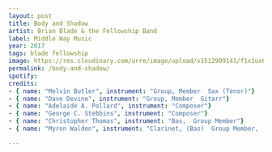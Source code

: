 ```yaml
---
layout: post
title: Body and Shadow
artist: Brian Blade & the Fellowship Band
label: Middle Way Music
year: 2017
tags: blade fellowship
image: https://res.cloudinary.com/urre/image/upload/v1512909141/f1x1ux6sptjufh2m3rab.jpg
permalink: /body-and-shadow/
spotify:
credits:
- { name: "Melvin Butler", instrument: "Group, Member  Sax (Tenor)"}
- { name: "Dave Devine", instrument: "Group, Member  Gitarr"}
- { name: "Adelaide A. Pollard", instrument: "Composer"}
- { name: "George C. Stebbins", instrument: "Composer"}
- { name: "Christopher Thomas", instrument: "Bas,  Group Member"}
- { name: "Myron Walden", instrument: "Clarinet, (Bas)  Group Member,  Sax (Alto)"}

---
```

